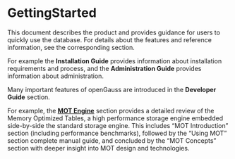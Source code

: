 # GettingStarted

This document describes the product and provides guidance for users to quickly use the database. For details about the features and reference information, see the corresponding section.

For example the **Installation Guide** provides information about installation requirements and process, and the **Administration Guide** provides information about administration.

Many important features of openGauss are introduced in the **Developer Guide** section.

For example, the **[MOT Engine](../Administration/mot.md)** section provides a detailed review of the Memory Optimized Tables, a high performance storage engine embedded side-by-side the standard storage engine. This includes “MOT Introduction” section (including performance benchmarks), followed by the “Using MOT” section complete manual guide, and concluded by the “MOT Concepts” section with deeper insight into MOT design and technologies.

